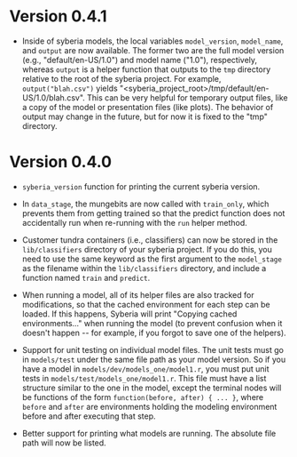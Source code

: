 # Version 0.4.1

* Inside of syberia models, the local variables `model_version`, `model_name`,
  and `output` are now available. The former two are the full model version
  (e.g., "default/en-US/1.0") and model name ("1.0"), respectively, whereas
  `output` is a helper function that outputs to the `tmp` directory relative
  to the root of the syberia project. For example, `output("blah.csv")` 
  yields "<syberia_project_root>/tmp/default/en-US/1.0/blah.csv". This can
  be very helpful for temporary output files, like a copy of the model or
  presentation files (like plots). The behavior of output may change in the
  future, but for now it is fixed to the "tmp" directory.

# Version 0.4.0

* `syberia_version` function for printing the current syberia version.

* In `data_stage`, the mungebits are now called with `train_only`, which 
  prevents them from getting trained so that the predict function does
  not accidentally run when re-running with the `run` helper method.

* Customer tundra containers (i.e., classifiers) can now be stored in the
  `lib/classifiers` directory of your syberia project. If you do this,
  you need to use the same keyword as the first argument to the `model_stage`
  as the filename within the `lib/classifiers` directory, and include a
  function named `train` and `predict`.

* When running a model, all of its helper files are also tracked for
  modifications, so that the cached environment for each step can be loaded. 
  If this happens, Syberia will print "Copying cached environments..." when
  running the model (to prevent confusion when it doesn't happen -- for example,
  if you forgot to save one of the helpers).

* Support for unit testing on individual model files. The unit tests must
  go in `models/test` under the same file path as your model version. So
  if you have a model in `models/dev/models_one/model1.r`, you must put
  unit tests in `models/test/models_one/model1.r`. This file must have a
  list structure similar to the one in the model, except the terminal nodes
  will be functions of the form `function(before, after) { ... }`, where
  `before` and `after` are environments holding the modeling environment
  before and after executing that step.

* Better support for printing what models are running. The absolute file
  path will now be listed.

